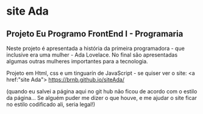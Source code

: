 ﻿# site Ada
## Projeto Eu Programo FrontEnd I - Programaria

Neste projeto é apresentada a história da primeira programadora - que inclusive era uma mulher - Ada Lovelace. No final são apresentadas algumas outras mulheres importantes para a tecnologia. 

Projeto em Html, css e um tinguarín de JavaScript - se quiser ver o site: <a href:"site Ada"> https://brnb.github.io/siteAda/</a>

(quando eu salvei a página aqui no git hub não ficou de acordo com o estilo da página... Se alguém puder me dizer o que houve, e me ajudar o site ficar no estilo codificado ali, seria legal!)
